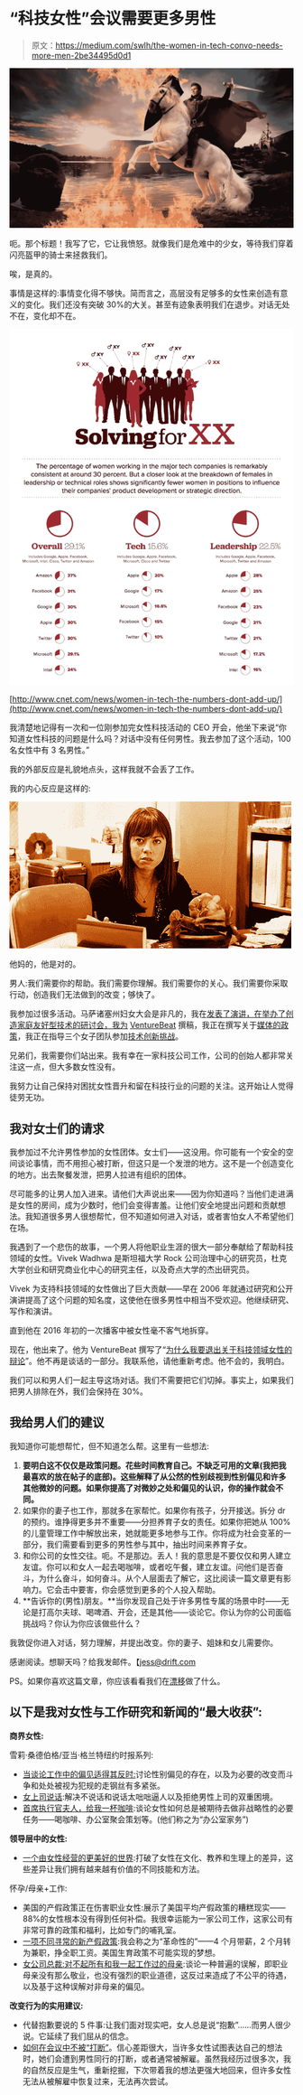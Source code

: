 # “科技女性”会议需要更多男性

> 原文：<https://medium.com/swlh/the-women-in-tech-convo-needs-more-men-2be34495d0d1>

![](img/b00359e48319971cece0a1d9675333ab.png)

呃。那个标题！我写了它，它让我愤怒。就像我们是危难中的少女，等待我们穿着闪亮盔甲的骑士来拯救我们。

唉，是真的。

事情是这样的:事情变化得不够快。简而言之，高层没有足够多的女性来创造有意义的变化。我们还没有突破 30%的大关。甚至有迹象表明我们在退步。对话无处不在，变化却不在。

![](img/e7377ed018ed3cb6e5e63047a6792ccd.png)

[http://www.cnet.com/news/women-in-tech-the-numbers-dont-add-up/](http://www.cnet.com/news/women-in-tech-the-numbers-dont-add-up/)

我清楚地记得有一次和一位刚参加完女性科技活动的 CEO 开会，他坐下来说“你知道女性科技的问题是什么吗？对话中没有任何男性。我去参加了这个活动，100 名女性中有 3 名男性。”

我的外部反应是礼貌地点头，这样我就不会丢了工作。

我的内心反应是这样的:

![](img/482299a8e148d197a6defb14ccfe9d69.png)

他妈的，他是对的。

男人:我们需要你的帮助。我们需要你理解。我们需要你的关心。我们需要你采取行动，创造我们无法做到的改变；够快了。

我参加过很多活动。马萨诸塞州妇女大会是非凡的，我在[发表了演讲，在](http://www.launchsquad.com/blog/women-tech-story-slam-hosted-launchsquad-boston/)[举办了创造家庭友好型技术的研讨会，我为](/@JessIandiorio/how-to-build-a-family-friendly-startup-c0917079503c#.mwo2rain2) [VentureBeat](http://venturebeat.com/2016/01/03/its-time-for-family-friendly-tech-what-zuckerberg-got-right-and-mayer-got-wrong/) 撰稿，我正在撰写关于[媒体的政策](/swlh/oh-sh-t-your-top-female-talent-is-pregnant-7625cbc0a755#.kd10lk43c)，我正在指导三个女子团队参加[技术创新挑战](http://www.technovationchallenge.org/?page=2)。

兄弟们，我需要你们站出来。我有幸在一家科技公司工作，公司的创始人都非常关注这一点，但大多数女性没有。

我努力让自己保持对困扰女性晋升和留在科技行业的问题的关注。这开始让人觉得徒劳无功。

## 我对女士们的请求

我参加过不允许男性参加的女性团体。女士们——这没用。你可能有一个安全的空间谈论事情，而不用担心被打断，但这只是一个发泄的地方。这不是一个创造变化的地方。出去聚餐发泄，把男人拉进有组织的团体。

尽可能多的让男人加入进来。请他们大声说出来——因为你知道吗？当他们走进满是女性的房间，成为少数时，他们会变得害羞。让他们安全地提出问题和贡献想法。我知道很多男人很想帮忙，但不知道如何进入对话，或者害怕女人不希望他们在场。

我遇到了一个悲伤的故事，一个男人将他职业生涯的很大一部分奉献给了帮助科技领域的女性。Vivek Wadhwa 是斯坦福大学 Rock 公司治理中心的研究员，杜克大学创业和研究商业化中心的研究主任，以及奇点大学的杰出研究员。

Vivek 为支持科技领域的女性做出了巨大贡献——早在 2006 年就通过研究和公开演讲提高了这个问题的知名度，这使他在很多男性中相当不受欢迎。他继续研究、写作和演讲。

直到他在 2016 年初的一次播客中被女性毫不客气地拆穿。

现在，他出来了。他为 VentureBeat 撰写了“[为什么我要退出关于科技领域女性的辩论](http://venturebeat.com/2015/02/23/why-i-am-stepping-out-of-the-debate-on-women-in-technology/)”。他不再是谈话的一部分。我联系他，请他重新考虑。他不会的，我明白。

我们可以和男人们一起主导这场对话。我们不需要把它们切掉。事实上，如果我们把男人排除在外，我们会保持在 30%。

## 我给男人们的建议

我知道你可能想帮忙，但不知道怎么帮。这里有一些想法:

1.  **要明白这不仅仅是政策问题。花些时间教育自己。不缺乏可用的文章(我把我最喜欢的放在帖子的底部)。这些解释了从公然的性别歧视到性别偏见和许多其他微妙的问题。如果你提高了对微妙之处和偏见的认识，你的操作就会不同。**
2.  如果你的妻子也工作，那就多在家帮忙。如果你有孩子，分开接送。拆分 dr 的预约。谁挣得更多并不重要——分担养育子女的责任。如果你把她从 100%的儿童管理工作中解放出来，她就能更多地参与工作。你将成为社会变革的一部分，我们需要看到更多的男性参与其中，抽出时间来养育子女。
3.  和你公司的女性交往。呃。不是那边。丢人！我的意思是不要仅仅和男人建立友谊。你可以和女人一起去喝咖啡，或者吃午餐，建立友谊。问他们是否奋斗，为什么奋斗，如何奋斗。从个人层面去了解它，这比阅读一篇文章更有影响力。它会击中要害，你会感觉到更多的个人投入帮助。
4.  **告诉你的(男性)朋友。**当你发现自己处于许多男性专属的场景中时——无论是打高尔夫球、喝啤酒、开会，还是其他——谈论它。你认为你的公司面临挑战吗？你认为你应该做些什么？

我敦促你进入对话，努力理解，并提出改变。你的妻子、姐妹和女儿需要你。

感谢阅读。想聊天吗？给我发邮件。【jess@drift.com 

PS。如果你喜欢这篇文章，你应该看看我们在[漂移](http://drift.com/?utm_source=medium&utm_source=blog&utm_campaign=women-in-tech)做了什么。

## 以下是我对女性与工作研究和新闻的“最大收获”:

**商界女性:**

雪莉·桑德伯格/亚当·格兰特纽约时报系列:

*   [当谈论工作中的偏见适得其反时:](http://www.nytimes.com/2014/12/07/opinion/sunday/adam-grant-and-sheryl-sandberg-on-discrimination-at-work.html)讨论性别偏见的存在，以及为必要的改变而斗争和处处被视为犯规的走钢丝有多紧张。
*   [女上司说话](http://www.nytimes.com/2015/01/11/opinion/sunday/speaking-while-female.html):解决不说话和说话太咄咄逼人以及拒绝男性上司的双重困境。
*   [首席执行官夫人，给我一杯咖啡](http://www.nytimes.com/2015/02/08/opinion/sunday/sheryl-sandberg-and-adam-grant-on-women-doing-office-housework.html):谈论女性如何总是被期待去做非战略性的必要任务——喝咖啡、办公室聚会策划等。(他们称之为“办公室家务”)

**领导层中的女性:**

*   [一个由女性经营的更美好的世界](http://www.wsj.com/articles/a-better-world-run-by-women-1425657910):打破了女性在文化、教养和生理上的差异，这些差异让我们拥有越来越有价值的不同技能和方法。

怀孕/母亲+工作:

*   美国的产假政策正在伤害职业女性:展示了美国平均产假政策的糟糕现实——88%的女性根本没有得到任何补偿。我很幸运能为一家公司工作，这家公司有非常可靠的政策和福利，比如专门的哺乳室。
*   [一项不同寻常的新产假政策](http://www.washingtonpost.com/blogs/on-leadership/wp/2015/03/06/an-unusual-new-policy-for-working-mothers/):我会称之为“革命性的”——4 个月带薪，2 个月转为兼职，挣全职工资。美国生育政策不可能实现的梦想。
*   [女公司总裁:对不起所有和我一起工作过的母亲](http://fortune.com/2015/03/03/female-company-president-im-sorry-to-all-the-mothers-i-used-to-work-with/):谈论一种普遍的误解，即职业母亲没有那么敬业，也没有强烈的职业道德，这反过来造成了不公平的待遇，以及基于这种误解对非母亲的偏见。

**改变行为的实用建议:**

*   代替抱歉要说的 5 件事:让我们面对现实吧，女人总是说“抱歉”……而男人很少说。它延续了我们屈从的信念。
*   [如何在会议中不被“打断”](http://time.com/3666135/sheryl-sandberg-talking-while-female-manterruptions/)。信心差距很大，当许多女性试图表达自己的想法时，她们会遭到男性同行的打断，或者通常被解雇。虽然我经历过很多次，我的自然反应是生气，重新挖掘，下次带着我的想法更强大地回来，但许多女性无法从被解雇中恢复过来，无法再次尝试。